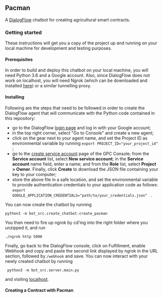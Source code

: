 ## Pacman

A [DialogFlow](https://dialogflow.com) chatbot for creating agricultural smart contracts.

### Getting started

These instructions will get you a copy of the project up and running on your local machine for development and testing purposes.

#### Prerequisites

In order to build and deploy this chatbot on your local machine, you will need Python 3.6 and a Google account.
Also, since DialogFlow does not work on localhost, you will need Ngrok (which can be downloaded and installed [here](https://ngrok.com/download)) or a similar tunnelling proxy.

#### Installing 

Following are the steps that need to be followed in order to create the DialogFlow agent that will communicate with the Python code contained in this repository:
- go to the DialogFlow [login page](https://dialogflow.cloud.google.com/#/login) and log in with your Google account;
- in the top right corner, select "Go to Console" and create a new agent;
- click on the gear next to your agent name, and set the Project ID as environmental variable by running ```export PROJECT_ID="your_project_id" ```; 
- go to the [create service account](https://console.cloud.google.com/apis/credentials/serviceaccountkey?_ga=2.215926871.-1742798903.1541256042) page of the GPC Console; from the **Service account** list, select **New service account**; in the **Service account** name field, enter a name; and from the **Role** list, select **Project > Owner**. Finally, click **Create** to download the JSON file containing your key to your computer;
- store the above file in a safe location, and set the environmental variable to provide authentication credentials to your application code as follows:
 ```export GOOGLE_APPLICATION_CREDENTIALS="path/to/your_credentials.json" ``` . 
 
 You can now create the chatbot by running
 
 ````python3 -m bot_src.create_chatbot.create_pacman````
 
 You then need to fire up ngrok by cd'ing into the right folder where you unzipped it, and run
 
 ````./ngrok http 5000````
 
 Finally, go back to the DialogFlow console, click on Fulfillment, enable Webhook and copy and paste the second link displayed by ngrok in the URL section, followed by ``/webhook`` and save.
 You can now interact with your newly created chatbot by running 
 
  ```` python3 -m bot_src.server.main.py````
  
 and visiting [localhost](http://127.0.0.1:5000/). 
 
 #### Creating a Contract with Pacman
 
 